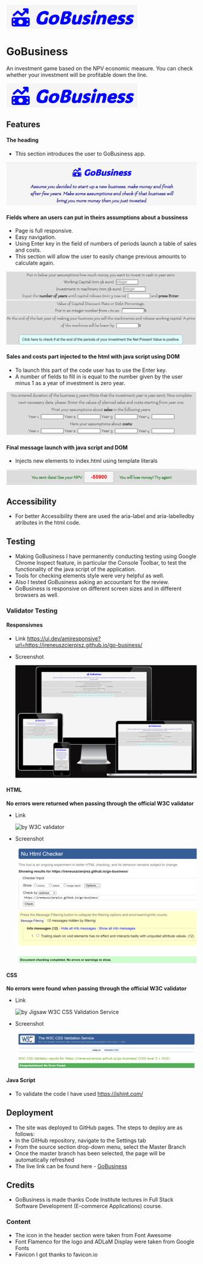 ![Go Business logo](https://github.com/ireneuszcierpisz/go-business/blob/main/media/logo.png)

# GoBusiness

An investment game based on the NPV economic measure. You can check whether your investment will be profitable down the line.

![Picture of the site here](https://github.com/ireneuszcierpisz/go-business/blob/main/media/logo.png)

## Features

#### The heading

- This section introduces the user to GoBusiness app.

![Picture of the heading here](https://github.com/ireneuszcierpisz/go-business/blob/main/media/heading.png)


#### Fields where an users can put in theirs assumptions about a bussiness 

- Page is full responsive.
- Easy navigation. 
- Using Enter key in the field of numbers of periods launch a table of sales and costs.
- This section will allow the user to easily change previous amounts to calculate again.

![Picture of the business assumptions here](https://github.com/ireneuszcierpisz/go-business/blob/main/media/assumptions.png)


#### Sales and costs part injected to the html with java script using DOM

- To launch this part of the code user has to use the Enter key.
- A number of fields to fill in is equal to the number given by the user minus 1 as a year of investment is zero year.

![Picture of launched sales-costs here](https://github.com/ireneuszcierpisz/go-business/blob/main/media/JS-DOM.png)


#### Final message launch with java script and DOM

- Injects new elements to index.html using template literals

![Picture of gallery here](https://github.com/ireneuszcierpisz/go-business/blob/main/media/JSDOM-finalmessage.png)


## Accessibility

- For better Accessibility there are used the aria-label and aria-labelledby atributes in the html code.


## Testing

- Making GoBusiness I have permanently conducting testing using Google Chrome Inspect feature, in particular the Console Toolbar, to test the functionality of the java script of the application.
- Tools for checking elements style were very helpful as well.
- Also I tested GoBusiness asking an accountant for the review.
- GoBusiness is responsive on different screen sizes and in different browsers as well.


### Validator Testing

#### Responsivnes

- Link https://ui.dev/amiresponsive?url=https://ireneuszcierpisz.github.io/go-business/


- Screenshot

   ![by amiresponsive](https://github.com/ireneuszcierpisz/go-business/blob/main/media/responsive.png)


#### HTML

**No errors were returned when passing through the official W3C validator**

- Link

   ![by W3C validator](https://validator.w3.org/nu/?doc=https%3A%2F%2Fireneuszcierpisz.github.io%2Fgo-business%2F)


- Screenshot

  ![index.html](https://github.com/ireneuszcierpisz/go-business/blob/main/media/HTMLChecker.png)


#### CSS

**No errors were found when passing through the official W3C validator**

- Link

  ![by Jigsaw W3C CSS Validation Service](https://jigsaw.w3.org/css-validator/validator?uri=https%3A%2F%2Fireneuszcierpisz.github.io%2Fgo-business%2F&profile=css3svg&usermedium=all&warning=1&vextwarning=&lang=en
)

- Screenshot

  ![index.html](https://github.com/ireneuszcierpisz/go-business/blob/main/media/W3CCSSvalidation.png)


#### Java Script

- To validate the code I have used https://jshint.com/


## Deployment

  - The site was deployed to GitHub pages. The steps to deploy are as follows:
  - In the GitHub repository, navigate to the Settings tab
  - From the source section drop-down menu, select the Master Branch
  - Once the master branch has been selected, the page will be automatically refreshed
  - The live link can be found here - [GoBusiness](https://ireneuszcierpisz.github.io/go-business/)

## Credits

  - GoBusiness is made thanks Code Institute lectures in Full Stack Software Development (E-commerce Applications) course.


### Content

- The icon in the header section were taken from Font Awesome
- Font Flamenco for the logo and ADLaM Display were taken from Google Fonts
- Favicon I got thanks to favicon.io


